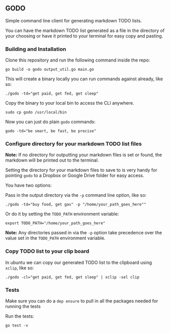## GODO

Simple command line client for generating markdown TODO lists.

You can have the markdown TODO list generated as a file in the directory of your choosing or have it printed to your terminal for easy copy and pasting.

### Building and Installation
Clone this repository and run the following command inside the repo:

`go build -o godo output_util.go main.go`

This will create a binary locally you can run commands against already, like so:

`./godo -td="get paid, get fed, get sleep"`

Copy the binary to your local bin to access the CLI anywhere.

`sudo cp godo /usr/local/bin`

Now you can just do plain `godo` commands:

`godo -td="be smart, be fast, be precise"`


### Configure directory for your markdown TODO list files

**Note:** If no directory for outputting your markdown files is set or found, the markdown will be printed out to the terminal.

Setting the directory for your markdown files to save to is very handy for pointing `godo` to a Dropbox or Google Drive folder for easy access.

You have two options:

Pass in the output directory via the `-p` command line option, like so:

`./godo -td="buy food, get gas" -p "/home/your_path_goes_here""`

Or do it by setting the `TODO_PATH` environment variable:

`export TODO_PATH="/home/your_path_goes_here"`

**Note:** Any directories passed in via the `-p` option take precedence over the value set in the `TODO_PATH` environment variable.

### Copy TODO list to your clip board

In ubuntu we can copy our generated TODO list to the clipboard using `xclip`, like so:

`./godo -cl="get paid, get fed, get sleep" | xclip -sel clip`

### Tests

Make sure you can do a `dep ensure` to pull in all the packages needed for running the tests

Run the tests:

`go test -v`